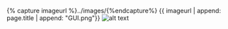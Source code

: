 {% capture imageurl %}../images/{%endcapture%}
{{ imageurl | append: page.title | append: "GUI.png"}}
![alt text]({{imageurl}})
